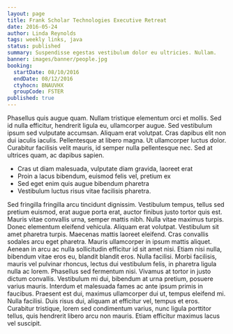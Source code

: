 ```yaml
---
layout: page
title: Frank Scholar Technologies Executive Retreat
date: 2016-05-24
author: Linda Reynolds
tags: weekly links, java
status: published
summary: Suspendisse egestas vestibulum dolor eu ultricies. Nullam.
banner: images/banner/people.jpg
booking:
  startDate: 08/10/2016
  endDate: 08/12/2016
  ctyhocn: BNAUVHX
  groupCode: FSTER
published: true
---
```

Phasellus quis augue quam. Nullam tristique elementum orci et mollis. Sed id nulla efficitur, hendrerit ligula eu, ullamcorper augue. Sed vestibulum ipsum sed vulputate accumsan. Aliquam erat volutpat. Cras dapibus elit non dui iaculis iaculis. Pellentesque at libero magna. Ut ullamcorper luctus dolor. Curabitur facilisis velit mauris, id semper nulla pellentesque nec. Sed at ultrices quam, ac dapibus sapien.

* Cras ut diam malesuada, vulputate diam gravida, laoreet erat
* Proin a lacus bibendum, euismod felis vel, pretium ex
* Sed eget enim quis augue bibendum pharetra
* Vestibulum luctus risus vitae facilisis pharetra.

Sed fringilla fringilla arcu tincidunt dignissim. Vestibulum tempus, tellus sed pretium euismod, erat augue porta erat, auctor finibus justo tortor quis est. Mauris vitae convallis urna, semper mattis nibh. Nulla vitae maximus turpis. Donec elementum eleifend vehicula. Aliquam erat volutpat. Vestibulum sit amet pharetra turpis. Maecenas mattis laoreet eleifend. Cras convallis sodales arcu eget pharetra. Mauris ullamcorper in ipsum mattis aliquet. Aenean in arcu ac nulla sollicitudin efficitur id sit amet nisi. Etiam nisi nulla, bibendum vitae eros eu, blandit blandit eros. Nulla facilisi. Morbi facilisis, mauris vel pulvinar rhoncus, lectus dui vestibulum felis, in pharetra ligula nulla ac lorem. Phasellus sed fermentum nisi.
Vivamus at tortor in justo dictum convallis. Vestibulum mi dui, bibendum at urna pretium, posuere varius mauris. Interdum et malesuada fames ac ante ipsum primis in faucibus. Praesent est dui, maximus ullamcorper dui ut, tempus eleifend mi. Nulla facilisi. Duis risus dui, aliquam at efficitur vel, tempus et eros. Curabitur tristique, lorem sed condimentum varius, nunc ligula porttitor tellus, quis hendrerit libero arcu non mauris. Etiam efficitur maximus lacus vel suscipit.
